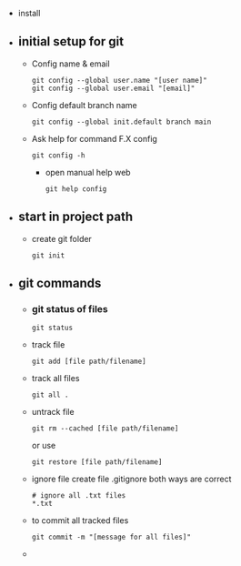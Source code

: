 - install
- ## initial setup  for git
	- Config name & email
	  
	  ```shell
	  git config --global user.name "[user name]"
	  git config --global user.email "[email]"
	  ```
	- Config default branch name
	  
	  ```shell
	  git config --global init.default branch main
	  ```
	- Ask help for command F.X config
	  
	  ```shell
	  git config -h
	  ```
		- open manual help web
		  
		  ```shell
		  git help config
		  ```
- ## start in project path
	- create git folder 
	  
	  ```shell
	  git init	
	  ```
- ## git commands
	- ### git status of files
	  
	  ```shell
	  git status
	  ```
	- track file
	  
	  ```shell
	  git add [file path/filename]
	  ```
	- track all files
	  
	  ```shell
	  git all .
	  ```
	- untrack file
	  
	  ```shell
	  git rm --cached [file path/filename]
	  ```
	  or use 
	  
	  ```shell
	  git restore [file path/filename]
	  ```
	- ignore file create file .gitignore
	  both ways are correct
	  
	  ```shell
	  # ignore all .txt files
	  *.txt
	  ```
	- to commit all tracked files
	  
	  ```shell
	  git commit -m "[message for all files]"
	  ```
	-